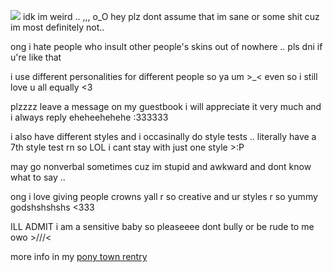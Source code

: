 ![](https://cdn.discordapp.com/attachments/886288865156005918/1178593546140389426/Untitled357_20231119190819.png?ex=6576b5c6&is=656440c6&hm=5038359b067509ec8a2a2b7989bf9a064dfe9d8ad19769631178737f6a15ee66&)
idk im weird .. ,,, o_O hey plz dont assume that im sane or some shit cuz im most definitely not..

ong i hate people who insult other people's skins out of nowhere .. pls dni if u're like that

i use different personalities for different people so ya um >_< even so i still love u all equally <3

plzzzz leave a message on my guestbook i will appreciate it very much and i always reply eheheehehehe :333333

i also have different styles and i occasinally do style tests .. literally have a 7th style test rn so LOL i cant stay with just one style >:P

may go nonverbal sometimes cuz im stupid and awkward and dont know what to say ..

ong i love giving people crowns yall r so creative and ur styles r so yummy godshshshshs <333

ILL ADMIT i am a sensitive baby so pleaseeee dont bully or be rude to me owo >///<

more info in my [pony town rentry](https://rentry.co/rinukute-ponytown)
